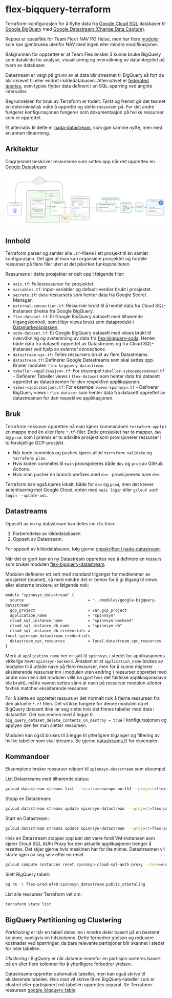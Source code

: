 # flex-biqquery-terraform

Terraform-konfigurasjon for å flytte data fra [Google Cloud SQL](https://cloud.google.com/sql) databaser til [Google BigQuery](https://cloud.google.com/bigquery) med [Google Datastream (Change Data Capture)](https://cloud.google.com/datastream).

Repoet er spesifikk for Team Flex i NAV PO Helse, men har flere [moduler](https://github.com/navikt/flex-bigquery-terraform/tree/main/modules) som kan gjenbrukes utenfor NAV med ingen eller mindre modifikasjoner.

Bakgrunnen for oppsettet er at Team Flex ønsker å kunne bruke BigQuery som datakilde for analyse, visualisering og overvåkning av dataintegritet på tvers av databaser.

Datastream er valgt på grunn av at data blir streamet til BigQuery så fort de blir skrevet til eller endret i kildedatabasen. Alternativet er
[federated queries](https://cloud.google.com/bigquery/docs/cloud-sql-federated-queries), som typisk flytter data definert i en SQL-spørring ved angitte intervaller.

Begrunnelsen for bruk av Terraform er todelt. Først og fremst gir det teamet en deterministisk måte å opprette og slette ressurser på. For det andre fungerer konfigurasjonen fungerer som dokumentasjon på hvilke ressurser som er opprettet.

Et alternativ til dette er [nada-datastream](https://github.com/navikt/nada-datastream), som gjør samme nytte, men med en annen tilnærming.

## Arkitektur

Diagrammet beskriver ressursene som settes opp når det opprettes en [Google Datastream](https://cloud.google.com/datastream/docs/overview):

![Arkitektur](./dokumentasjon/bilder/arkitektur.png)

## Innhold

Terraform parser og samler alle `.tf`-filene i ett prosjekt til én samlet konfigurasjon. Det gjør at man kan organsiere prosjektet og fordele ressurser på flere filer uten at det påvirker funksjonaliteten.

Ressursene i dette prosjekter er delt opp i følgende filer:

- `main.tf`: Fellesressurser for prosjektet.
- `variables.tf`: Input-variabler og default-verdier brukt i prosjektet.
- `secrets.tf`: `data`-ressursers som henter data fra Google Secret Manager.
- `external-connection.tf`: Ressurser brukt til å hentet data fra Cloud SQL-instanser direkte fra Google BigQuery.
- `flex-dataset.tf`: Et Google BiqQuery datasett med tilhørende tilgangskontroll, som tilbyr views brukt som dataprodukt i [Datamarkedsplassen](https://data.ansatt.nav.no/).
- `soda-dataset.tf`: Et Google BigQuery datasett med views brukt til overvåkning og avstemming av data fra [flex-bigquery-soda](https://github.com/navikt/flex-bigquery-soda). Henter både data fra datasett opprettet av Datastreams og fra Cloud SQL-instanser ved hjelp av _external connections_.
- `datastream-vpc.tf`: Felles ressursers brukt av flere Datastreams.
- `datastream.tf`: Definerer Google Datastreams som skal settes opp. Bruker modulen `flex-bigquery-datastream`.
- `tabeller-<applikasjon>.tf`: For eksempel `tabeller-sykepengesoknad.tf` - Definerer Tabeller views i `flex-dataset` som henter data fra datasett opprettet av datastreamen for den respektive applikasjonen.
- `views-<applikasjon>.tf`: For eksempel `views-spinnsyn.tf` - Definerer BigQuery views i `flex-dataset` som henter data fra datasett opprettet av datastreamen for den respektive applikasjonen.

## Bruk

Terraform-ressuser opprettes nå man kjører kommandoen `terraform apply` i en mappe med én eller flere `*.tf`-filer. Dette prosjektet har to mapper, `dev` og `prod`. som i praksis er to adskilte prosjekt som provisjonerer ressurser i to forskjellige GCP-prosjekt.

- Når kode commites og pushes kjøres alltid `terraform validate` og `terraform plan`.
- Hvis koden commites til `main` provisjoneres både `dev` og `prod` av GitHub Actions.
- Hvis man pusher en branch prefixes med `dev-` provisjoneres bare `dev`.

Terraform kan også kjøres lokalt, både for `dev` og `prod`, men det krever autentisering mot Google Cloud, enten med `nais login` eller `gcloud auth login --update-adc`.

## Datastreams

Oppsett av en ny datastream kan deles inn i to trinn:

1. Forberedelse av kildedatabasen.
2. Oppsett av Datastream.

For oppsett av kildedatabasen, følg gjerne [oppskriften i nada-datastream](https://github.com/navikt/nada-datastream?tab=readme-ov-file#forutsetninger-for-bruk).

Når det er gjort kan en ny Datastream opprettes ved å definere en ressurs som bruker modulen [flex-bigquery-datastream](./modules/google-bigquery-datastream/).

Modulen definerer ett sett med standard tilganger for medlemmer av prosjektet (teamet), så med mindre det er behov for å gi tilgang til views eller eksterne brukere, er følgende nok:

```hcl
module "spinnsyn_datastream" {
  source                            = "../modules/google-bigquery-datastream"
  gcp_project                       = var.gcp_project
  application_name                  = "spinnsyn"
  cloud_sql_instance_name           = "spinnsyn-backend"
  cloud_sql_instance_db_name        = "spinnsyn-db"
  cloud_sql_instance_db_credentials = local.spinnsyn_datastream_credentials
  datastream_vpc_resources          = local.datastream_vpc_resources
}
```

Merk at `application_name` her er satt til `spinnsyn`, i stedet for applikasjonens virkelige navn `spinnsyn-backend`. Årsaken er at `application_name` brukes av modulen til å utlede navn på flere ressurser, men for å kunne migrerer eksisterende ressurser inn i modulen uten endring ( ressurser opprettet med andre navn enn det modulen ville ha gjort hvis det faktiske applikasjonsnavn ble brukt), måtte navnet settes sånn at navn på ressurser modulen utleder faktisk matcher eksisterende ressurser.

For å slette en opprettet ressurs er det normalt nok å fjerne ressursen fra den aktuelle `*.tf` filen. Det vil ikke fungere for denne modulen da et BigQuery datasett ikke lar seg slette hvis det finnes tabeller med data i datasettet. Det kan endres med å legge til `big_query_dataset_delete_contents_on_destroy = true` i konfigurasjonen og applyen den før man sletter ressursen.

Modulen kan også brukes til å legge til ytterligere tilganger og filtering av hvilke tabeller som skal streams. Se gjerne [datastreams.tf](./prod/datastreams.tf) for eksempler.

## Kommandoer

Eksemplene bruker ressurser relatert til `spinnsyn-datastream` som eksempel.

List Datastreams med tilhørende status:

```sh
gcloud datastream streams list --location=europe-north1 --project=flex-prod-af40 | tr -s ' ' | cut -d ' '  -f1,2
```

Stopp en Datastream:

```sh
gcloud datastream streams update spinnsyn-datastream  --project=flex-prod-af40  --location=europe-north1 --update-mask=state --state=PAUSED
```

Start en Datastream:

```sh
gcloud datastream streams update spinnsyn-datastream  --project=flex-prod-af40  --location=europe-north1 --update-mask=state --state=STARTED
```

Hvis en Datastream stopper opp _kan_ det være fordi VM-instansen som kjører Cloud SQL AUth Proxy for den aktuelle applikasjonen trenger å resettes. Det skjer gjerne hvis maskinen har for lite minne. Datastreamen vil starte igjen av seg selv etter en reset.

```sh
gcloud compute instances reset spinnsyn-cloud-sql-auth-proxy --zone=europe-north1-a --flex-prod-af40
```

Slett BigQuery tabell:

```sh
bq rm -t flex-prod-af40:spinnsyn_datastream.public_utbetaling
```

List alle ressurser Terraform vet om:

```sh
terraform state list
```

## BigQuery Partitioning og Clustering

_Partitioning_ er når en tabell deles inn i mindre deler basert på en bestemt kolonne, vanligvis en tidskolonne. Dette forbedrer ytelsen og redusere kostnader ved spørringer, da bare relevante partisjoner blir skannet i stedet for hele tabellen.

 _Clustering_ i BigQuery er når dataene innenfor en partisjon sorteres basert på en eller flere kolonner for å ytterlligere forbedrer ytelsen.

Datastreams oppretter automatisk tabeller, men kan også skrive til ekisterende tabeller. Hvis man vil skrive til en BigQuery-tabeller som er clustret eller partisjonert må tabellen opprettes separat. Se Terraform-ressursen [google_bigquery_table](https://registry.terraform.io/providers/hashicorp/google/latest/docs/resources/bigquery_table).
